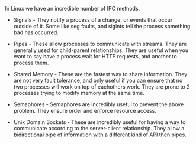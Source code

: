 In Linux we have an incredible number of IPC methods.

* Signals - They notify a process of a change, or events that occur outside of it. Some like seg faults, and sigints tell the process something bad has occurred.

* Pipes - These allow processes to communicate with streams. They are generally used for child-parent relationships. They are useful when you want to say have a process wait for HTTP requests, and another to process them.

* Shared Memory - These are the fastest way to share information. They are not very fault tolerance, and only useful if you can ensure that no two processes will work on top of eachothers work. They are prone to 2 processes trying to modify memory at the same time.

* Semaphores - Semaphores are incredibly useful to prevent the above problem. They ensure order and enforce resource access.

* Unix Domain Sockets - These are incredibly useful for having a way to communicate according to the server-client relationship. They allow a bidirectional pipe of information with a different kind of API then pipes.
